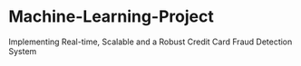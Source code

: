 # Machine-Learning-Project
Implementing Real-time, Scalable and a Robust Credit Card Fraud Detection System
